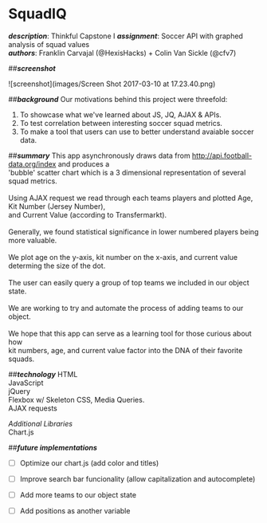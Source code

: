 # SquadIQ <br>
***description***: Thinkful Capstone I
***assignment***: Soccer API with graphed analysis of squad values <br>
***authors***: Franklin Carvajal (@HexisHacks) + Colin Van Sickle (@cfv7)<br>

##***screenshot***

![screenshot](images/Screen Shot 2017-03-10 at 17.23.40.png)

##***background***
Our motivations behind this project were threefold:
		
1) To showcase what we've learned about JS, JQ, AJAX & APIs.
2) To test correlation between interesting soccer squad metrics.
3) To make a tool that users can use to better understand avaiable soccer data.

##***summary***
This app asynchronously draws data from http://api.football-data.org/index and produces a  <br>
'bubble' scatter chart which is a 3 dimensional representation of several squad metrics. <br>
<br>
Using AJAX request we read through each teams players and plotted Age, Kit Number (Jersey Number),  <br>
and Current Value (according to Transfermarkt).<br>
<br>
Generally, we found statistical significance in lower numbered players being more valuable. <br>
<br>
We plot age on the y-axis, kit number on the x-axis, and current value determing the size of the dot.<br>
<br>
The user can easily query a group of top teams we included in our object state. <br>
<br>
We are working to try and automate the process of adding teams to our object. <br>
<br>
We hope that this app can serve as a learning tool for those curious about how <br>
kit numbers, age, and current value factor into the DNA of their favorite squads. <br>

##***technology***
HTML<br>
JavaScript<br>
jQuery<br>
Flexbox w/ Skeleton CSS, Media Queries.<br>
AJAX requests<br>

*Additional Libraries*<br>
Chart.js<br>

##***future implementations***
		
- [ ] Optimize our chart.js (add color and titles)
- [ ] Improve search bar funcionality (allow capitalization and autocomplete)
- [ ] Add more teams to our object state
- [ ] Add positions as another variable

